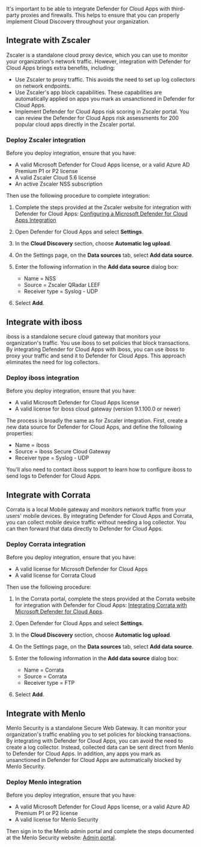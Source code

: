 It's important to be able to integrate Defender for Cloud Apps with third-party proxies and firewalls. This helps to ensure that you can properly implement Cloud Discovery throughout your organization.

## Integrate with Zscaler

Zscaler is a standalone cloud proxy device, which you can use to monitor your organization's network traffic. However, integration with Defender for Cloud Apps brings extra benefits, including:

- Use Zscaler to proxy traffic. This avoids the need to set up log collectors on network endpoints.
- Use Zscaler's app block capabilities. These capabilities are automatically applied on apps you mark as unsanctioned in Defender for Cloud Apps.
- Implement Defender for Cloud Apps risk scoring in Zscaler portal. You can review the Defender for Cloud Apps risk assessments for 200 popular cloud apps directly in the Zscaler portal.

### Deploy Zscaler integration

Before you deploy integration, ensure that you have:

- A valid Microsoft Defender for Cloud Apps license, or a valid Azure AD Premium P1 or P2 license
- A valid Zscaler Cloud 5.6 license
- An active Zscaler NSS subscription

Then use the following procedure to complete integration:

1. Complete the steps provided at the Zscaler website for integration with Defender for Cloud Apps: [Configuring a Microsoft Defender for Cloud Apps Integration](https://help.zscaler.com/zia/configuring-mcas-integration?azure-portal=true)
2. Open Defender for Cloud Apps and select **Settings**.
3. In the **Cloud Discovery** section, choose **Automatic log upload**.
4. On the Settings page, on the **Data sources** tab, select **Add data source**.
5. Enter the following information in the **Add data source** dialog box:

   - Name = NSS
   - Source = Zscaler QRadar LEEF
   - Receiver type = Syslog - UDP

6. Select **Add**.

## Integrate with iboss

iboss is a standalone secure cloud gateway that monitors your organization's traffic. You use iboss to set policies that block transactions. By integrating Defender for Cloud Apps with iboss, you can use iboss to proxy your traffic and send it to Defender for Cloud Apps. This approach eliminates the need for log collectors.

### Deploy iboss integration

Before you deploy integration, ensure that you have:

- A valid Microsoft Defender for Cloud Apps license
- A valid license for iboss cloud gateway (version 9.1.100.0 or newer)

The process is broadly the same as for Zscaler integration. First, create a new data source for Defender for Cloud Apps, and define the following properties:

- Name = iboss
- Source = iboss Secure Cloud Gateway
- Receiver type = Syslog - UDP

You'll also need to contact iboss support to learn how to configure iboss to send logs to Defender for Cloud Apps.

## Integrate with Corrata

Corrata is a local Mobile gateway and monitors network traffic from your users' mobile devices. By integrating Defender for Cloud Apps and Corrata, you can collect mobile device traffic without needing a log collector. You can then forward that data directly to Defender for Cloud Apps.

### Deploy Corrata integration

Before you deploy integration, ensure that you have:

- A valid license for Microsoft Defender for Cloud Apps
- A valid license for Corrata Cloud

Then use the following procedure:

1. In the Corrata portal, complete the steps provided at the Corrata website for integration with Defender for Cloud Apps: [Integrating Corrata with Microsoft Defender for Cloud Apps](https://corrata.com/microsoft-mcas-onboarding?azure-portal=true).
2. Open Defender for Cloud Apps and select **Settings**.
3. In the **Cloud Discovery** section, choose **Automatic log upload**.
4. On the Settings page, on the **Data sources** tab, select **Add data source**.
5. Enter the following information in the **Add data source** dialog box:

   - Name = Corrata
   - Source = Corrata
   - Receiver type = FTP

6. Select **Add**.

## Integrate with Menlo

Menlo Security is a standalone Secure Web Gateway. It can monitor your organization's traffic enabling you to set policies for blocking transactions. By integrating with Defender for Cloud Apps, you can avoid the need to create a log collector. Instead, collected data can be sent direct from Menlo to Defender for Cloud Apps. In addition, any apps you mark as unsanctioned in Defender for Cloud Apps are automatically blocked by Menlo Security.

### Deploy Menlo integration

Before you deploy integration, ensure that you have:

- A valid Microsoft Defender for Cloud Apps license, or a valid Azure AD Premium P1 or P2 license
- A valid license for Menlo Security

Then sign in to the Menlo admin portal and complete the steps documented at the Menlo Security website: [Admin portal](https://admin.menlosecurity.com/docs/guides/web_admin_settings_casb.html?highlight=microsoft).

